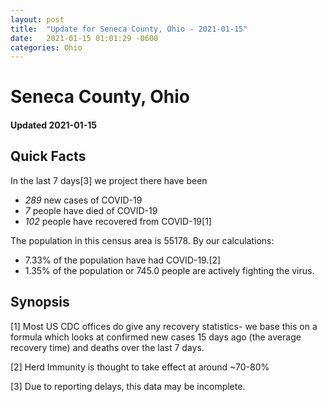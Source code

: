 ```yaml
---
layout: post
title:  "Update for Seneca County, Ohio - 2021-01-15"
date:   2021-01-15 01:01:29 -0600
categories: Ohio
---
```


# Seneca County, Ohio
#### Updated 2021-01-15

## Quick Facts

In the last 7 days[3] we project there have been
- *289* new cases of COVID-19
- *7* people have died of COVID-19
- *102* people have recovered from COVID-19[1]

The population in this census area is 55178. By our calculations:
- 7.33% of the population have had COVID-19.[2]
- 1.35% of the population or 745.0 people are actively fighting the virus.

## Synopsis




[1] Most US CDC offices do give any recovery statistics- we base this on a formula which looks at confirmed new cases
15 days ago (the average recovery time) and deaths over the last 7 days.

[2] Herd Immunity is thought to take effect at around ~70-80%

[3] Due to reporting delays, this data may be incomplete.
 
    